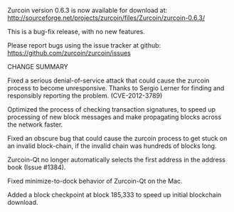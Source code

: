 Zurcoin version 0.6.3 is now available for download at:
  http://sourceforge.net/projects/zurcoin/files/Zurcoin/zurcoin-0.6.3/

This is a bug-fix release, with no new features.

Please report bugs using the issue tracker at github:
  https://github.com/zurcoin/zurcoin/issues

CHANGE SUMMARY

Fixed a serious denial-of-service attack that could cause the
zurcoin process to become unresponsive. Thanks to Sergio Lerner
for finding and responsibly reporting the problem. (CVE-2012-3789)

Optimized the process of checking transaction signatures, to
speed up processing of new block messages and make propagating
blocks across the network faster.

Fixed an obscure bug that could cause the zurcoin process to get
stuck on an invalid block-chain, if the invalid chain was
hundreds of blocks long.

Zurcoin-Qt no longer automatically selects the first address
in the address book (Issue #1384).

Fixed minimize-to-dock behavior of Zurcoin-Qt on the Mac.

Added a block checkpoint at block 185,333 to speed up initial
blockchain download.
